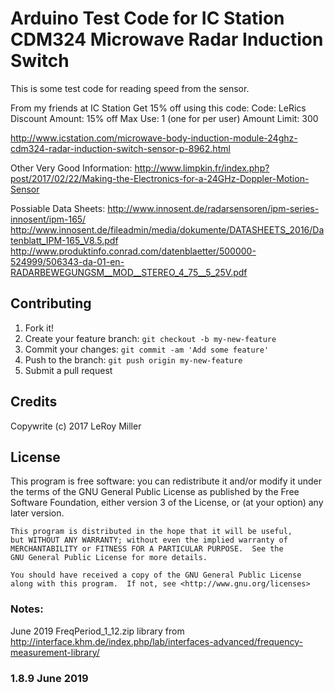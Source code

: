 # Arduino Test Code for IC Station CDM324 Microwave Radar Induction Switch

This is some test code for reading speed from the sensor.

From my friends at IC Station Get 15% off using this code:
Code: LeRics
Discount Amount: 15% off
Max Use: 1 (one for per user)
Amount Limit: 300 


http://www.icstation.com/microwave-body-induction-module-24ghz-cdm324-radar-induction-switch-sensor-p-8962.html

Other Very Good Information:
http://www.limpkin.fr/index.php?post/2017/02/22/Making-the-Electronics-for-a-24GHz-Doppler-Motion-Sensor

Possiable Data Sheets:
http://www.innosent.de/radarsensoren/ipm-series-innosent/ipm-165/
http://www.innosent.de/fileadmin/media/dokumente/DATASHEETS_2016/Datenblatt_IPM-165_V8.5.pdf
http://www.produktinfo.conrad.com/datenblaetter/500000-524999/506343-da-01-en-RADARBEWEGUNGSM__MOD__STEREO_4_75__5_25V.pdf


## Contributing

1. Fork it!
2. Create your feature branch: `git checkout -b my-new-feature`
3. Commit your changes: `git commit -am 'Add some feature'`
4. Push to the branch: `git push origin my-new-feature`
5. Submit a pull request

## Credits

Copywrite (c) 2017 LeRoy Miller

## License

This program is free software: you can redistribute it and/or modify
    it under the terms of the GNU General Public License as published by
    the Free Software Foundation, either version 3 of the License, or
    (at your option) any later version.

    This program is distributed in the hope that it will be useful,
    but WITHOUT ANY WARRANTY; without even the implied warranty of
    MERCHANTABILITY or FITNESS FOR A PARTICULAR PURPOSE.  See the
    GNU General Public License for more details.

    You should have received a copy of the GNU General Public License
    along with this program.  If not, see <http://www.gnu.org/licenses>

### Notes:

June 2019 FreqPeriod_1_12.zip library from http://interface.khm.de/index.php/lab/interfaces-advanced/frequency-measurement-library/  

### 1.8.9 June 2019


